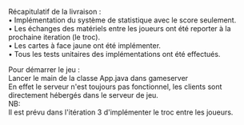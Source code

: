 
Récapitulatif de la livraison :  
• Implémentation du système de statistique avec le score seulement.  
• Les échanges des matériels  entre les  joueurs ont été reporter à la prochaine iteration (le troc).  
• Les cartes à face jaune ont été implémenter.  
• Tous les tests unitaires des implémentations ont été effectués.  

Pour démarrer le jeu :  
Lancer le main de la classe App.java dans gameserver  
En effet le serveur n'est toujours pas fonctionnel, les clients sont directement hébergés dans le serveur de jeu.  
NB:  
Il est prévu dans l'itération 3 d'implémenter le troc entre les joueurs.  
